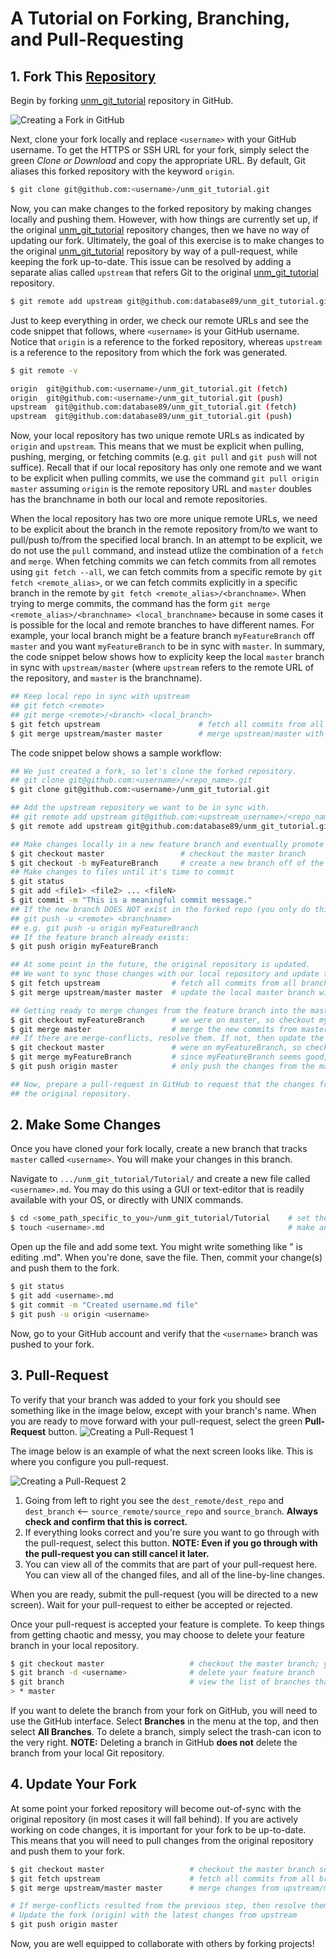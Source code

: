 # A Tutorial on Forking, Branching, and Pull-Requesting


## 1. Fork This [Repository](https://github.com/database89/unm_git_tutorial)
Begin by forking [unm_git_tutorial](https://github.com/database89/unm_git_tutorial) repository in GitHub.

![Creating a Fork in GitHub](https://github.com/database89/unm_git_tutorial/blob/master/Tutorial/github_fork.png)

Next, clone your fork locally and replace `<username>` with your GitHub username. 
To get the HTTPS or SSH URL for your fork, simply select the green *Clone or Download* and copy the appropriate URL.
By default, Git aliases this forked repository with the keyword `origin`.

```bash
$ git clone git@github.com:<username>/unm_git_tutorial.git
```

Now, you can make changes to the forked repository by making changes locally and pushing them.
However, with how things are currently set up, if the original 
[unm_git_tutorial](https://github.com/database89/unm_git_tutorial) repository changes, then we have no way of updating our fork.
Ultimately, the goal of this exercise is to make changes to the original 
[unm_git_tutorial](https://github.com/database89/unm_git_tutorial) repository by way of a pull-request, while keeping the fork 
up-to-date. This issue can be resolved by adding a separate alias called `upstream` that refers Git to the original 
[unm_git_tutorial](https://github.com/database89/unm_git_tutorial) repository.

```bash
$ git remote add upstream git@github.com:database89/unm_git_tutorial.git
```

Just to keep everything in order, we check our remote URLs and see the code snippet that follows, 
where `<username>` is your GitHub username. Notice that `origin` is a reference to the forked repository, 
whereas `upstream` is a reference to the repository from which the fork was generated.

```sh
$ git remote -v

origin  git@github.com:<username>/unm_git_tutorial.git (fetch)
origin  git@github.com:<username>/unm_git_tutorial.git (push)
upstream  git@github.com:database89/unm_git_tutorial.git (fetch)
upstream  git@github.com:database89/unm_git_tutorial.git (push)
```

Now, your local repository has two unique remote URLs as indicated by `origin` and `upstream`.
This means that we must be explicit when pulling, pushing, merging, or fetching commits (e.g. `git pull` and `git push`
will not suffice). 
Recall that if our local repository has only one remote and we want to be explicit when pulling commits, we use the command
`git pull origin master` assuming `origin` is the remote repository URL and `master` doubles has the branchname in both 
our local and remote repositories.

When the local repository has two ore more unique remote URLs, we need to be explicit about the branch in the remote 
repository from/to we want to pull/push to/from the specified local branch. 
In an attempt to be explicit, we do not use the `pull` command, and instead utlize the combination of a `fetch` and `merge`. 
When fetching commits we can fetch commits from all remotes using `git fetch --all`, we can fetch commits from a specific remote by
`git fetch <remote_alias>`, or we can fetch commits explicitly in a specific branch in the remote by `git fetch <remote_alias>/<branchname>`.
When trying to merge commits, the command has the form `git merge <remote_alias>/<branchname> <local_branchname>` because in some cases it is possible for the local and remote branches to have different names. 
For example, your local branch might be a feature branch `myFeatureBranch` off `master` and you want `myFeatureBranch` to be in sync with `master`. In summary, the code snippet below shows how to explicity keep the local `master` branch in sync with `upstream/master` (where `upstream` refers to the remote URL of the repository, and 
`master` is the branchname).

```bash
## Keep local repo in sync with upstream
## git fetch <remote>
## git merge <remote>/<branch> <local_branch>
$ git fetch upstream                      # fetch all commits from all branches in upstream
$ git merge upstream/master master        # merge upstream/master with local master
```

The code snippet below shows a sample workflow:
```bash
## We just created a fork, so let's clone the forked repository.
## git clone git@github.com:<username>/<repo_name>.git
$ git clone git@github.com:<username>/unm_git_tutorial.git

## Add the upstream repository we want to be in sync with.
## git remote add upstream git@github.com:<upstream_username>/<repo_name>.git
$ git remote add upstream git@github.com:database89/unm_git_tutorial.git

## Make changes locally in a new feature branch and eventually promote the changes to the forked repository
$ git checkout master                 # checkout the master branch
$ git checkout -b myFeatureBranch     # create a new branch off of the master branch, and check it out
## Make changes to files until it's time to commit
$ git status
$ git add <file1> <file2> ... <fileN>
$ git commit -m "This is a meaningful commit message."
## If the new branch DOES NOT exist in the forked repo (you only do this once):
## git push -u <remote> <branchname>
## e.g. git push -u origin myFeatureBranch
## If the feature branch already exists:
$ git push origin myFeatureBranch

## At some point in the future, the original repository is updated.
## We want to sync those changes with our local repository and update the fork.
$ git fetch upstream                # fetch all commits from all branches in upstrea
$ git merge upstream/master master  # update the local master branch with upstream/master

## Getting ready to merge changes from the feature branch into the master branch
$ git checkout myFeatureBranch      # we were on master, so checkout myFeatureBranch
$ git merge master                  # merge the new commits from master (local) into myFeatureBranch (local)
## If there are merge-conflicts, resolve them. If not, then update the fork.
$ git checkout master               # were on myFeatureBranch, so checkout master
$ git merge myFeatureBranch         # since myFeatureBranch seems good, merge its commits into master
$ git push origin master            # only push the changes from the master branch to the fork

## Now, prepare a pull-request in GitHub to request that the changes from the fork get pulled into the
## the original repository.
```

## 2. Make Some Changes
Once you have cloned your fork locally, create a new branch that tracks `master` called `<username>`.
You will make your changes in this branch.

Navigate to `.../unm_git_tutorial/Tutorial/` and create a new file called 
`<username>.md`. You may do this using a GUI or text-editor that is readily available with your OS, or directly with
UNIX commands.

```bash
$ cd <some_path_specific_to_you>/unm_git_tutorial/Tutorial    # set the specified path to be the 'current directory'
$ touch <username>.md                                         # make an empty file called <username>.md
```

Open up the file and add some text. You might write something like "<Username> is editing <username>.md". 
When you're done, save the file. Then, commit your change(s) and push them to the fork.
```bash
$ git status
$ git add <username>.md
$ git commit -m "Created username.md file"
$ git push -u origin <username>
```

Now, go to your GitHub account and verify that the `<username>` branch was pushed to your fork.

## 3. Pull-Request
To verify that your branch was added to your fork you should see something like in the image below, except with your
branch's name. When you are ready to move forward with your pull-request, select the green **Pull-Request** button.
![Creating a Pull-Request 1](https://github.com/database89/unm_git_tutorial/blob/master/Tutorial/pull_request_1.png)


The image below is an example of what the next screen looks like. This is where you configure you pull-request.


![Creating a Pull-Request 2](https://github.com/database89/unm_git_tutorial/blob/master/Tutorial/pull_request_2.png)
1. Going from left to right you see the `dest_remote/dest_repo` and `dest_branch` <-- `source_remote/source_repo` and `source_branch`.
**Always check and confirm that this is correct.**
2. If everything looks correct and you're sure you want to go through with the pull-request, select this button.
**NOTE: Even if you go through with the pull-request you can still cancel it later.**
3. You can view all of the commits that are part of your pull-request here. You can view all of the changed files, and all of the line-by-line
changes.

When you are ready, submit the pull-request (you will be directed to a new screen). Wait for your pull-request to either be accepted or rejected.

Once your pull-request is accepted your feature is complete. To keep things from getting chaotic and messy, you may choose to delete your feature branch in your local repository.

```bash
$ git checkout master                   # checkout the master branch; you be on the branch you are deleting
$ git branch -d <username>              # delete your feature branch
$ git branch                            # view the list of branches that remain in your local repository
> * master
```
If you want to delete the branch from your fork on GitHub, you will need to use the GitHub interface. Select **Branches** in the menu at the top, and then select **All Branches**. To delete a branch, simply select the trash-can icon to the very right. 
**NOTE:** Deleting a branch in GitHub **does not** delete the branch from your local Git repository.

## 4. Update Your Fork
At some point your forked repository will become out-of-sync with the original repository (in most cases it will fall behind).
If you are actively working on code changes, it is important for your fork to be up-to-date. This means that you will need to
pull changes from the original repository and push them to your fork.

```bash
$ git checkout master                   # checkout the master branch so that it may be updated
$ git fetch upstream                    # fetch all commits from all branches in upstream
$ git merge upstream/master master      # merge changes from upstream/master into your local master branch

# If merge-conflicts resulted from the previous step, then resolve them. If not, move on.
# Update the fork (origin) with the latest changes from upstream
$ git push origin master
```

Now, you are well equipped to collaborate with others by forking projects!
